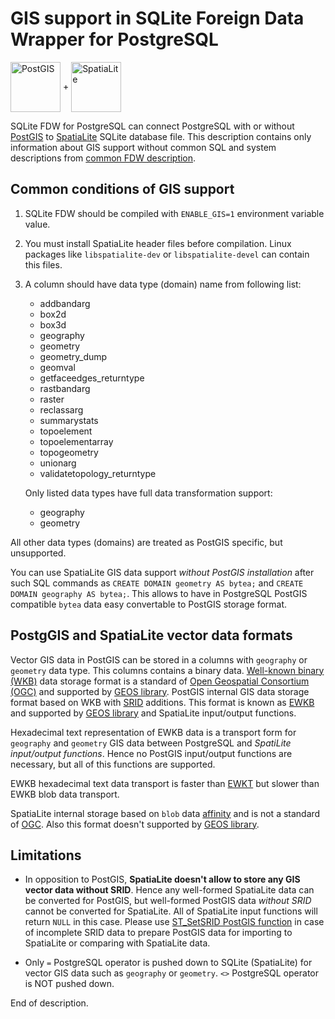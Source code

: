 GIS support in SQLite Foreign Data Wrapper for PostgreSQL
=========================================================

<img src="https://www.tmapy.cz/wp-content/uploads/2021/02/postgis-logo.png" align="center" height="80" alt="PostGIS"/>	+ <img src="https://www.gaia-gis.it/fossil/libspatialite/logo" align="center" height="80" alt="SpatiaLite"/>

SQLite FDW for PostgreSQL can connect PostgreSQL with or without [PostGIS](https://www.postgis.net/)
to [SpatiaLite](https://www.gaia-gis.it/fossil/libspatialite/index) SQLite database file.
This description contains only information about GIS support without common SQL and
system descriptions from [common FDW description](README.md).

Common conditions of GIS support
--------------------------------

1. SQLite FDW should be compiled with `ENABLE_GIS=1` environment variable value.
2. You must install SpatiaLite header files before compilation.
Linux packages like `libspatialite-dev` or `libspatialite-devel` can contain this files.
3. A column should have data type (domain) name from following list:
	* addbandarg
	* box2d
	* box3d
	* geography
	* geometry
	* geometry_dump
	* geomval
	* getfaceedges_returntype
	* rastbandarg
	* raster
	* reclassarg
	* summarystats
	* topoelement
	* topoelementarray
	* topogeometry
	* unionarg
	* validatetopology_returntype

	Only listed data types have full data transformation support:
	* geography
	* geometry

All other data types (domains) are treated as PostGIS specific, but unsupported.

You can use SpatiaLite GIS data support _without PostGIS installation_ after such
SQL commands as `CREATE DOMAIN geometry AS bytea;` and `CREATE DOMAIN geography AS bytea;`.
This allows to have in PostgreSQL PostGIS compatible `bytea` data easy
convertable to PostGIS storage format.

PostgGIS and SpatiaLite vector data formats
-------------------------------------------

Vector GIS data in PostGIS can be stored in a columns with `geography` or `geometry`
data type. This columns contains a binary data.
[Well-known binary (WKB)](https://en.wikipedia.org/wiki/Well-known_text_representation_of_geometry#Well-known_binary)
data storage format is a standard of [Open Geospatial Consortium (OGC)](https://en.wikipedia.org/wiki/Open_Geospatial_Consortium)
and supported by [GEOS library](https://libgeos.org). PostGIS internal GIS data
storage format based on WKB with [SRID](https://en.wikipedia.org/wiki/Spatial_reference_system#Identifiers)
additions. This format is known as [EWKB](https://en.wikipedia.org/wiki/Well-known_text_representation_of_geometry#Format_variations) and supported by
[GEOS library](https://libgeos.org) and SpatiaLite input/output functions.

Hexadecimal text representation of EWKB data is a transport form for `geography`
and `geometry` GIS data between PostgreSQL and *SpatiLite input/output functions*.
Hence no PostGIS input/output functions are necessary, but all of this functions
are supported.

EWKB hexadecimal text data transport is faster than
[EWKT](https://en.wikipedia.org/wiki/Well-known_text_representation_of_geometry)
but slower than EWKB blob data transport.

SpatiaLite internal storage based on `blob` data [affinity](https://www.sqlite.org/datatype3.html)
and is not a standard of [OGC](https://en.wikipedia.org/wiki/Open_Geospatial_Consortium).
Also this format doesn't supported by [GEOS library](https://libgeos.org).

Limitations
-----------

* In opposition to PostGIS, **SpatiaLite doesn't allow to store any GIS vector data without SRID**.
Hence any well-formed SpatiaLite data can be converted for PostGIS, but
well-formed PostGIS data _without SRID_ cannot be converted for SpatiaLite.
All of SpatiaLite input functions will return `NULL` in this case.
Please use [ST_SetSRID PostGIS function](https://postgis.net/docs/ST_SetSRID.html)
in case of incomplete SRID data to prepare PostGIS data for importing to SpatiaLite
or comparing with SpatiaLite data.

* Only `=` PostgreSQL operator is pushed down to SQLite (SpatiaLite) for vector GIS data such
as `geography` or `geometry`. `<>` PostgreSQL operator is NOT pushed down.

End of description.
